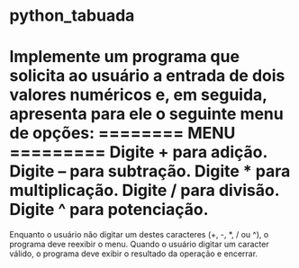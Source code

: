 # python_tabuada
Implemente um programa que solicita ao usuário a entrada de dois valores numéricos e, em seguida,  apresenta para ele o seguinte menu de opções:
========  MENU  =========
Digite + para adição.
Digite – para subtração.
Digite * para multiplicação.
Digite / para divisão.
Digite ^ para potenciação.
========================
Enquanto o usuário não digitar um destes caracteres (+, -, *, / ou ^), o programa deve reexibir o menu.  Quando o usuário digitar um caracter válido, o programa deve exibir o resultado da operação e encerrar.
